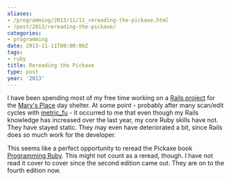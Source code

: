 ```yaml
---
aliases:
- /programming/2013/11/11_rereading-the-pickaxe.html
- /post/2013/rereading-the-pickaxe/
categories:
- programming
date: 2013-11-11T00:00:00Z
tags:
- ruby
title: Rereading the Pickaxe
type: post
year: '2013'
---
```

I have been spending most of my free time working on a [Rails project](https://github.com/brianwisti/marysplace-rails) for the [Mary's Place](http://www.marysplaceseattle.org/) day shelter. At some point - probably after many scan/edit cycles with [metric_fu](https://github.com/metricfu/metric_fu) - it occurred to me that even though my Rails knowledge has increased over the last year, my core Ruby skills have not. They have stayed static. They may even have deteriorated a bit, since Rails does so much work for the developer.

This seems like a perfect opportunity to reread the Pickaxe book [Programming Ruby](http://pragprog.com/book/ruby4/programming-ruby-1-9-2-0). This might not count as a reread, though. I have not read it cover to cover since the second edition came out. They are on to the fourth edition now.
